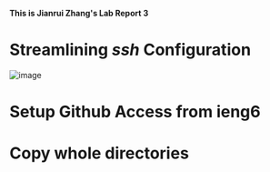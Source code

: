 **This is Jianrui Zhang's Lab Report 3**

# Streamlining *ssh* Configuration

![image](image.png)
# Setup Github Access from ieng6

# Copy whole directories

